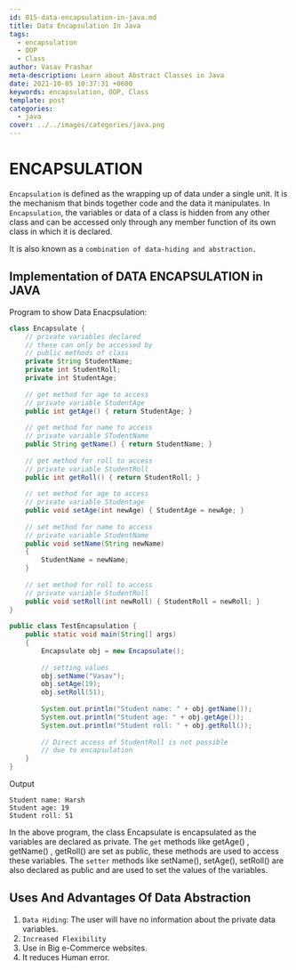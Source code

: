```yaml
---
id: 015-data-encapsulation-in-java.md
title: Data Encapsulation In Java
tags:
  - encapsulation
  - OOP
  - Class
author: Vasav Prashar
meta-description: Learn about Abstract Classes in Java
date: 2021-10-05 10:37:31 +0600
keywords: encapsulation, OOP, Class
template: post
categories:
  - java
cover: ../../images/categories/java.png
---
```


# ENCAPSULATION

`Encapsulation` is defined as the wrapping up of data under a single unit. It is the mechanism that binds together code and the data it manipulates.
In `Encapsulation`, the variables or data of a class is hidden from any other class and can be accessed only through any member function of its own class in which it is declared.

It is also known as a `combination of data-hiding and abstraction.`

## Implementation of DATA ENCAPSULATION in JAVA

Program to show Data Enacpsulation:

```java
class Encapsulate {
    // private variables declared
    // these can only be accessed by
    // public methods of class
    private String StudentName;
    private int StudentRoll;
    private int StudentAge;
 
    // get method for age to access
    // private variable StudentAge
    public int getAge() { return StudentAge; }
 
    // get method for name to access
    // private variable STudentName
    public String getName() { return StudentName; }
 
    // get method for roll to access
    // private variable StudentRoll
    public int getRoll() { return StudentRoll; }
 
    // set method for age to access
    // private variable Studentage
    public void setAge(int newAge) { StudentAge = newAge; }
 
    // set method for name to access
    // private variable StudentName
    public void setName(String newName)
    {
        StudentName = newName;
    }
 
    // set method for roll to access
    // private variable StudentRoll
    public void setRoll(int newRoll) { StudentRoll = newRoll; }
}
 
public class TestEncapsulation {
    public static void main(String[] args)
    {
        Encapsulate obj = new Encapsulate();
 
        // setting values
        obj.setName("Vasav");
        obj.setAge(19);
        obj.setRoll(51);
 
        System.out.println("Student name: " + obj.getName());
        System.out.println("Student age: " + obj.getAge());
        System.out.println("Student roll: " + obj.getRoll());
 
        // Direct access of StudentRoll is not possible
        // due to encapsulation
    }
}

```
Output
```
Student name: Harsh
Student age: 19
Student roll: 51
```

In the above program, the class Encapsulate is encapsulated as the variables are declared as private. The `get` methods like getAge() , getName() , getRoll() are set as public, these methods are used to access these variables. The `setter` methods like setName(), setAge(), setRoll() are also declared as public and are used to set the values of the variables.

## Uses And Advantages Of Data Abstraction

1. `Data Hiding`: The user will have no information about the private data variables.
2. `Increased Flexibility`
3. Use in Big e-Commerce websites.
4. It reduces Human error.